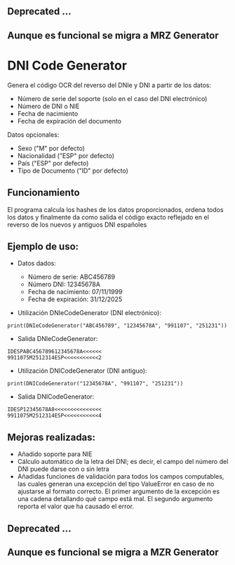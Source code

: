 ## Deprecated ...
## Aunque es funcional se migra a MRZ Generator

# DNI Code Generator
Genera el código OCR del reverso del DNIe y DNI a partir de los datos:
- Número de serie del soporte (solo en el caso del DNI electrónico)
- Número de DNI o NIE
- Fecha de nacimiento
- Fecha de expiración del documento

Datos opcionales:
- Sexo ("M" por defecto)
- Nacionalidad ("ESP" por defecto)
- País ("ESP" por defecto)
- Tipo de Documento ("ID" por defecto)

## Funcionamiento
El programa calcula los hashes de los datos proporcionados, ordena todos los datos y finalmente da como salida el código exacto reflejado en el reverso de los nuevos y antiguos DNI españoles

## Ejemplo de uso:
- Datos dados:
  - Número de serie:      ABC456789
  - Número DNI:           12345678A
  - Fecha de nacimiento:  07/11/1999
  - Fecha de expiración:  31/12/2025
  
- Utilización DNIeCodeGenerator (DNI electrónico):
```
print(DNIeCodeGenerator("ABC456789", "12345678A", "991107", "251231"))
```
- Salida DNIeCodeGenerator:
```
IDESPABC456789612345678A<<<<<<
9911075M2512314ESP<<<<<<<<<<<2
```
- Utilización DNICodeGenerator (DNI antiguo):
```
print(DNICodeGenerator("12345678A", "991107", "251231"))
```
- Salida DNICodeGenerator:
```
IDESP12345678A8<<<<<<<<<<<<<<<
9911075M2512314ESP<<<<<<<<<<<4
```
## Mejoras realizadas:
- Añadido soporte para NIE
- Cálculo automático de la letra del DNI; es decir, el campo del número del DNI puede darse con o sin letra
- Añadidas funciones de validación para todos los campos computables, las cuales generan una excepción del tipo ValueError en caso de no ajustarse al formato correcto. El primer argumento de la excepción es una cadena detallando qué campo está mal. El segundo argumento reporta el valor que ha causado el error.

## Deprecated ...
## Aunque es funcional se migra a MZR Generator
